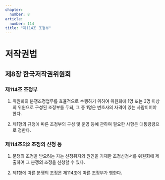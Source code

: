 ```yaml
---
chapter:
  number: 8
article:
  number: 114
title: "제114조 조정부"
---
```

# 저작권법

## 제8장 한국저작권위원회

### 제114조 조정부

1. 위원회의 분쟁조정업무를 효율적으로 수행하기 위하여 위원회에 1명 또는 3명 이상의 위원으로 구성된 조정부를 두되, 그 중 1명은 변호사의 자격이 있는 사람이어야 한다.

2. 제1항의 규정에 따른 조정부의 구성 및 운영 등에 관하여 필요한 사항은 대통령령으로 정한다.

### 제114조의2 조정의 신청 등

1. 분쟁의 조정을 받으려는 자는 신청취지와 원인을 기재한 조정신청서를 위원회에 제출하여 그 분쟁의 조정을 신청할 수 있다.

2. 제1항에 따른 분쟁의 조정은 제114조에 따른 조정부가 행한다.
